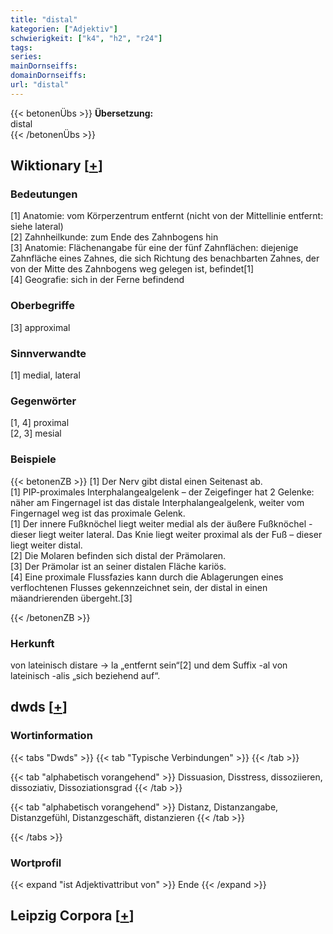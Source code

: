 ```yaml
---
title: "distal"
kategorien: ["Adjektiv"]
schwierigkeit: ["k4", "h2", "r24"]
tags:
series:
mainDornseiffs:
domainDornseiffs:
url: "distal"
---
```


{{< betonenÜbs >}}
**Übersetzung:**  
distal  
{{< /betonenÜbs >}}

## Wiktionary [[+](https://de.wiktionary.org/wiki/distal)]

### Bedeutungen
[1] Anatomie: vom Körperzentrum entfernt (nicht von der Mittellinie entfernt: siehe lateral)  
[2] Zahnheilkunde: zum Ende des Zahnbogens hin  
[3] Anatomie: Flächenangabe für eine der fünf Zahnflächen: diejenige Zahnfläche eines Zahnes, die sich Richtung des benachbarten Zahnes, der von der Mitte des Zahnbogens weg  gelegen ist, befindet[1]  
[4] Geografie: sich in der Ferne befindend  

### Oberbegriffe
[3] approximal  

### Sinnverwandte
[1] medial, lateral  

### Gegenwörter
[1, 4] proximal  
[2, 3] mesial  

### Beispiele
{{< betonenZB >}}
[1] Der Nerv gibt distal einen Seitenast ab.  
[1] PIP-proximales Interphalangealgelenk – der Zeigefinger hat 2 Gelenke: näher am Fingernagel ist das distale Interphalangealgelenk, weiter vom Fingernagel weg ist das proximale Gelenk.  
[1] Der innere Fußknöchel liegt weiter medial als der äußere Fußknöchel - dieser liegt weiter lateral. Das Knie liegt weiter proximal als der Fuß – dieser liegt weiter distal.  
[2] Die Molaren befinden sich distal der Prämolaren.  
[3] Der Prämolar ist an seiner distalen Fläche kariös.  
[4] Eine proximale Flussfazies kann durch die Ablagerungen eines verflochtenen Flusses gekennzeichnet sein, der distal in einen mäandrierenden übergeht.[3]  

{{< /betonenZB >}}
### Herkunft
von lateinisch distare → la „entfernt sein“[2] und dem Suffix -al von lateinisch -alis „sich beziehend auf“.  



## dwds [[+](https://www.dwds.de/wb/distal)]

### Wortinformation
{{< tabs "Dwds" >}}
{{< tab "Typische Verbindungen" >}}
{{< /tab >}}

{{< tab "alphabetisch vorangehend" >}}
Dissuasion, Disstress, dissoziieren, dissoziativ, Dissoziationsgrad
{{< /tab >}}

{{< tab "alphabetisch vorangehend" >}}
Distanz, Distanzangabe, Distanzgefühl, Distanzgeschäft, distanzieren
{{< /tab >}}

{{< /tabs >}}

### Wortprofil
{{< expand "ist Adjektivattribut von" >}} Ende {{< /expand >}}

## Leipzig Corpora [[+](https://corpora.uni-leipzig.de/en/res?word=distal&corpusId=deu_newscrawl-public_2018)]

